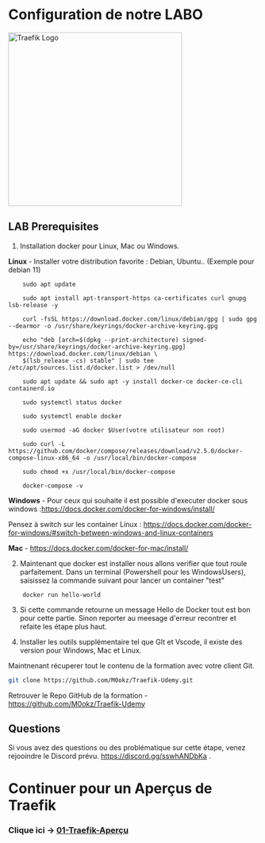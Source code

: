 # Configuration de notre LABO

<img src="../img/Traefik_training.png" alt="Traefik Logo" height="350"> 

## LAB Prerequisites

1. Installation docker pour Linux, Mac ou Windows.

**Linux** - Installer votre distribution favorite  : Debian, Ubuntu.. (Exemple pour debian 11)
```docker
    sudo apt update

    sudo apt install apt-transport-https ca-certificates curl gnupg lsb-release -y

    curl -fsSL https://download.docker.com/linux/debian/gpg | sudo gpg --dearmor -o /usr/share/keyrings/docker-archive-keyring.gpg

    echo "deb [arch=$(dpkg --print-architecture) signed-by=/usr/share/keyrings/docker-archive-keyring.gpg] https://download.docker.com/linux/debian \
    $(lsb_release -cs) stable" | sudo tee /etc/apt/sources.list.d/docker.list > /dev/null

    sudo apt update && sudo apt -y install docker-ce docker-ce-cli containerd.io

    sudo systemctl status docker

    sudo systemctl enable docker

    sudo usermod -aG docker $User(votre utilisateur non root)

    sudo curl -L https://github.com/docker/compose/releases/download/v2.5.0/docker-compose-linux-x86_64 -o /usr/local/bin/docker-compose

    sudo chmod +x /usr/local/bin/docker-compose

    docker-compose -v
```

**Windows** - Pour ceux qui souhaite il est possible d'executer docker sous windows :https://docs.docker.com/docker-for-windows/install/

Pensez à switch sur les container Linux : https://docs.docker.com/docker-for-windows/#switch-between-windows-and-linux-containers

**Mac** - https://docs.docker.com/docker-for-mac/install/

2. Maintenant que docker est installer nous allons verifier que tout roule parfaitement. Dans un terminal (Powershell pour les WindowsUsers), saisissez la commande suivant pour lancer un container "test"

```docker
    docker run hello-world
```

3. Si cette commande retourne un message Hello de Docker tout est bon pour cette partie. Sinon reporter au meesage d'erreur recontrer et refaite les étape plus haut.

4. Installer les outils supplémentaire tel que GIt et Vscode, il existe des version pour Windows, Mac et Linux.

Maintnenant récuperer tout le contenu de la formation avec votre client Git.
```bash 
git clone https://github.com/M0okz/Traefik-Udemy.git
```

Retrouver le Repo GitHub de la formation - https://github.com/M0okz/Traefik-Udemy

## Questions
Si vous avez des questions ou des problématique sur cette étape, venez rejooindre le Discord prévu. https://discord.gg/sswhANDbKa .

# Continuer pour un Aperçus de Traefik

### Clique ici -> [01-Traefik-Aperçu](https://github.com/56kcloud/traefik-training/blob/master/01-Traefik-Overview/traefik_overview.md)